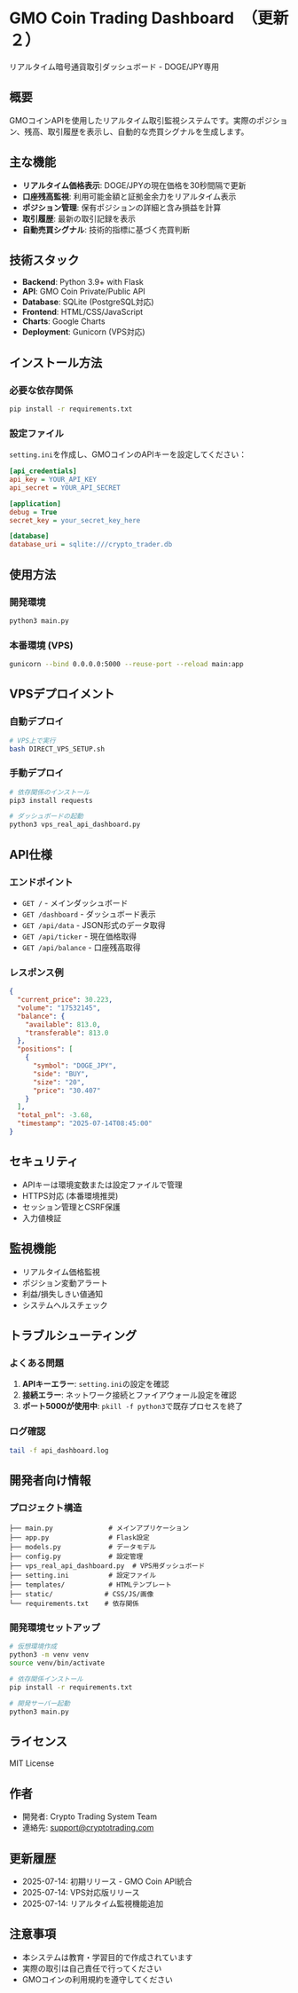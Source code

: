 # GMO Coin Trading Dashboard　（更新２）

リアルタイム暗号通貨取引ダッシュボード - DOGE/JPY専用

## 概要

GMOコインAPIを使用したリアルタイム取引監視システムです。実際のポジション、残高、取引履歴を表示し、自動的な売買シグナルを生成します。

## 主な機能

- **リアルタイム価格表示**: DOGE/JPYの現在価格を30秒間隔で更新
- **口座残高監視**: 利用可能金額と証拠金余力をリアルタイム表示
- **ポジション管理**: 保有ポジションの詳細と含み損益を計算
- **取引履歴**: 最新の取引記録を表示
- **自動売買シグナル**: 技術的指標に基づく売買判断

## 技術スタック

- **Backend**: Python 3.9+ with Flask
- **API**: GMO Coin Private/Public API
- **Database**: SQLite (PostgreSQL対応)
- **Frontend**: HTML/CSS/JavaScript
- **Charts**: Google Charts
- **Deployment**: Gunicorn (VPS対応)

## インストール方法

### 必要な依存関係

```bash
pip install -r requirements.txt
```

### 設定ファイル

`setting.ini`を作成し、GMOコインのAPIキーを設定してください：

```ini
[api_credentials]
api_key = YOUR_API_KEY
api_secret = YOUR_API_SECRET

[application]
debug = True
secret_key = your_secret_key_here

[database]
database_uri = sqlite:///crypto_trader.db
```

## 使用方法

### 開発環境

```bash
python3 main.py
```

### 本番環境 (VPS)

```bash
gunicorn --bind 0.0.0.0:5000 --reuse-port --reload main:app
```

## VPSデプロイメント

### 自動デプロイ

```bash
# VPS上で実行
bash DIRECT_VPS_SETUP.sh
```

### 手動デプロイ

```bash
# 依存関係のインストール
pip3 install requests

# ダッシュボードの起動
python3 vps_real_api_dashboard.py
```

## API仕様

### エンドポイント

- `GET /` - メインダッシュボード
- `GET /dashboard` - ダッシュボード表示
- `GET /api/data` - JSON形式のデータ取得
- `GET /api/ticker` - 現在価格取得
- `GET /api/balance` - 口座残高取得

### レスポンス例

```json
{
  "current_price": 30.223,
  "volume": "17532145",
  "balance": {
    "available": 813.0,
    "transferable": 813.0
  },
  "positions": [
    {
      "symbol": "DOGE_JPY",
      "side": "BUY",
      "size": "20",
      "price": "30.407"
    }
  ],
  "total_pnl": -3.68,
  "timestamp": "2025-07-14T08:45:00"
}
```

## セキュリティ

- APIキーは環境変数または設定ファイルで管理
- HTTPS対応 (本番環境推奨)
- セッション管理とCSRF保護
- 入力値検証

## 監視機能

- リアルタイム価格監視
- ポジション変動アラート
- 利益/損失しきい値通知
- システムヘルスチェック

## トラブルシューティング

### よくある問題

1. **APIキーエラー**: `setting.ini`の設定を確認
2. **接続エラー**: ネットワーク接続とファイアウォール設定を確認
3. **ポート5000が使用中**: `pkill -f python3`で既存プロセスを終了

### ログ確認

```bash
tail -f api_dashboard.log
```

## 開発者向け情報

### プロジェクト構造

```
├── main.py              # メインアプリケーション
├── app.py               # Flask設定
├── models.py            # データモデル
├── config.py            # 設定管理
├── vps_real_api_dashboard.py  # VPS用ダッシュボード
├── setting.ini          # 設定ファイル
├── templates/           # HTMLテンプレート
├── static/             # CSS/JS/画像
└── requirements.txt    # 依存関係
```

### 開発環境セットアップ

```bash
# 仮想環境作成
python3 -m venv venv
source venv/bin/activate

# 依存関係インストール
pip install -r requirements.txt

# 開発サーバー起動
python3 main.py
```

## ライセンス

MIT License

## 作者

- 開発者: Crypto Trading System Team
- 連絡先: support@cryptotrading.com

## 更新履歴

- 2025-07-14: 初期リリース - GMO Coin API統合
- 2025-07-14: VPS対応版リリース
- 2025-07-14: リアルタイム監視機能追加

## 注意事項

- 本システムは教育・学習目的で作成されています
- 実際の取引は自己責任で行ってください
- GMOコインの利用規約を遵守してください
